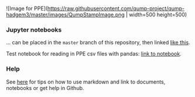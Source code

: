 ![Image for PPE](https://raw.githubusercontent.com/qump-project/qump-hadgem3/master/images/QumpStampImage.png | width=500 height=500)


### Jupyter notebooks
... can be placed in the `master` branch of this repository, then linked [like this](https://nbviewer.jupyter.org/github/qump-project/qump-hadgem3/blob/master/notebooks/Notebook_example.ipynb).

Test notebook for reading in PPE csv files with pandas: [link to notebook](https://nbviewer.jupyter.org/github/qump-project/qump-hadgem3/blob/master/notebooks/read_csvfile_pandas.ipynb).


### Help
See [here](https://qump-project.github.io/qump-hadgem3/index_original) for tips on how to use markdown and link to documents, notebooks or get help in Github.


